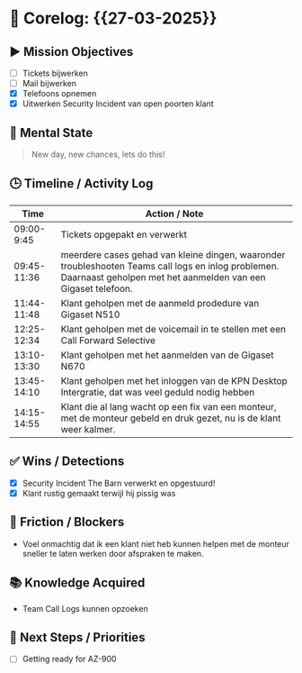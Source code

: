# 🧠 Corelog: {{27-03-2025}}

## ▶️ Mission Objectives
- [ ] Tickets bijwerken
- [ ] Mail bijwerken
- [x] Telefoons opnemen
- [x] Uitwerken Security Incident van open poorten klant

## 🧠 Mental State
> New day, new chances, lets do this!

## 🕒 Timeline / Activity Log
| Time       | Action / Note                          |
|------------|----------------------------------------|
| 09:00-9:45 | Tickets opgepakt en verwerkt |
| 09:45-11:36| meerdere cases gehad van kleine dingen, waaronder troubleshooten Teams call logs en inlog problemen. Daarnaast geholpen met het aanmelden van een Gigaset telefoon. |
| 11:44-11:48| Klant geholpen met de aanmeld prodedure van Gigaset N510 |
| 12:25-12:34| Klant geholpen met de voicemail in te stellen met een Call Forward Selective |
| 13:10-13:30| Klant geholpen met het aanmelden van de Gigaset N670 |
| 13:45-14:10| Klant geholpen met het inloggen van de KPN Desktop Intergratie, dat was veel geduld nodig hebben |
| 14:15-14:55| Klant die al lang wacht op een fix van een monteur, met de monteur gebeld en druk gezet, nu is de klant weer kalmer. |

## ✅ Wins / Detections
- [x] Security Incident The Barn verwerkt en opgestuurd!
- [x] Klant rustig gemaakt terwijl hij pissig was

## 🛑 Friction / Blockers
- Voel onmachtig dat ik een klant niet heb kunnen helpen met de monteur sneller te laten werken door afspraken te maken.

## 📚 Knowledge Acquired
- Team Call Logs kunnen opzoeken

## 🧭 Next Steps / Priorities
- [ ] Getting ready for AZ-900
